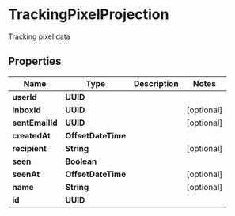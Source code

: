

# TrackingPixelProjection

Tracking pixel data

## Properties

| Name | Type | Description | Notes |
|------------ | ------------- | ------------- | -------------|
|**userId** | **UUID** |  |  |
|**inboxId** | **UUID** |  |  [optional] |
|**sentEmailId** | **UUID** |  |  [optional] |
|**createdAt** | **OffsetDateTime** |  |  |
|**recipient** | **String** |  |  [optional] |
|**seen** | **Boolean** |  |  |
|**seenAt** | **OffsetDateTime** |  |  [optional] |
|**name** | **String** |  |  [optional] |
|**id** | **UUID** |  |  |



